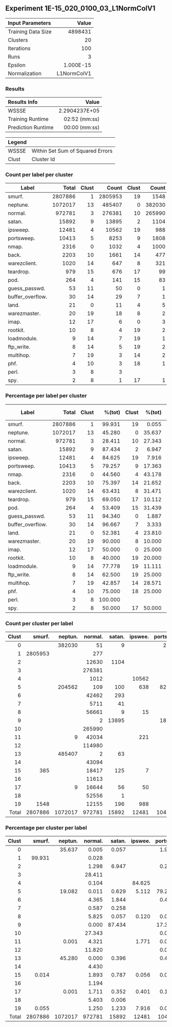## Experiment 1E-15_020_0100_03_L1NormColV1


| Input Parameters     |   Value   |
| :------------------- | --------: |
| Training Data Size   |   4898431 |
| Clusters             |        20 |
| Iterations           |       100 |
| Runs                 |         3 |
| Epsilon              | 1.000E-15 |
| Normalization        | L1NormColV1 |


### Results

| Results Info         | Value         |
| :------------------- | ------------: |
| WSSSE                | 2.2904237E+05 |
| Training Runtime     | 02:52 (mm:ss) |
| Prediction Runtime   | 00:00 (mm:ss) |

| Legend ||
| ------ | -------------------------------- |
| WSSSE  | Within Set Sum of Squared Errors |
| Clust  | Cluster Id                       |


### Count per label per cluster

| Label                |   Total   | Clust | Count   | Clust | Count   | Clust | Count   | Clust | Count   | Clust | Count   | Clust | Count   | Clust | Count   | Clust | Count   | Clust | Count   | Clust | Count   |
| -------------------- | --------: | ----: | ------: | ----: | ------: | ----: | ------: | ----: | ------: | ----: | ------: | ----: | ------: | ----: | ------: | ----: | ------: | ----: | ------: | ----: | ------: |
| smurf.               |   2807886 |     1 | 2805953 |    19 |    1548 |    15 |     385 |
| neptune.             |   1072017 |    13 |  485407 |     0 |  382030 |     5 |  204562 |    11 |       9 |    17 |       9 |
| normal.              |    972781 |     3 |  276381 |    10 |  265990 |    12 |  114980 |     8 |   56661 |    18 |   52556 |    14 |   43094 |     6 |   42462 |    11 |   42034 |    15 |   18417 |    17 |   16644 |
| satan.               |     15892 |     9 |   13895 |     2 |    1104 |     6 |     293 |    19 |     196 |    15 |     125 |     5 |     100 |    13 |      63 |    17 |      56 |     7 |      41 |     8 |       9 |
| ipsweep.             |     12481 |     4 |   10562 |    19 |     988 |     5 |     638 |    11 |     221 |    17 |      50 |     8 |      15 |    15 |       7 |
| portsweep.           |     10413 |     5 |    8253 |     9 |    1808 |     0 |     203 |     6 |      48 |    13 |      44 |     2 |      21 |    17 |      17 |    11 |       7 |    15 |       4 |    12 |       3 |
| nmap.                |      2316 |     0 |    1032 |     4 |    1000 |    19 |     237 |    17 |      32 |    15 |       9 |    12 |       3 |     2 |       1 |    13 |       1 |     6 |       1 |
| back.                |      2203 |    10 |    1661 |    14 |     477 |    18 |      58 |    11 |       7 |
| warezclient.         |      1020 |    14 |     647 |     8 |     321 |    10 |      36 |    18 |       9 |     7 |       7 |
| teardrop.            |       979 |    15 |     676 |    17 |      99 |     2 |      95 |    12 |      55 |     6 |      54 |
| pod.                 |       264 |     4 |     141 |    15 |      83 |    19 |      38 |     6 |       2 |
| guess_passwd.        |        53 |    11 |      50 |     0 |       1 |    19 |       1 |    14 |       1 |
| buffer_overflow.     |        30 |    14 |      29 |     7 |       1 |
| land.                |        21 |     0 |      11 |     4 |       5 |    19 |       3 |     7 |       1 |    17 |       1 |
| warezmaster.         |        20 |    19 |      18 |     8 |       2 |
| imap.                |        12 |    17 |       6 |     0 |       3 |    19 |       2 |     8 |       1 |
| rootkit.             |        10 |     8 |       4 |    19 |       2 |    17 |       2 |    15 |       1 |    14 |       1 |
| loadmodule.          |         9 |    14 |       7 |    19 |       1 |     7 |       1 |
| ftp_write.           |         8 |    14 |       5 |    19 |       2 |    18 |       1 |
| multihop.            |         7 |    19 |       3 |    14 |       2 |     8 |       2 |
| phf.                 |         4 |    10 |       3 |    18 |       1 |
| perl.                |         3 |     8 |       3 |
| spy.                 |         2 |     8 |       1 |    17 |       1 |


### Percentage per label per cluster

| Label                |   Total   | Clust | %(tot)  | Clust | %(tot)  | Clust | %(tot)  | Clust | %(tot)  | Clust | %(tot)  | Clust | %(tot)  | Clust | %(tot)  | Clust | %(tot)  | Clust | %(tot)  | Clust | %(tot)  |
| -------------------- | --------: | ----: | ------: | ----: | ------: | ----: | ------: | ----: | ------: | ----: | ------: | ----: | ------: | ----: | ------: | ----: | ------: | ----: | ------: | ----: | ------: |
| smurf.               |   2807886 |     1 |  99.931 |    19 |   0.055 |    15 |   0.014 |
| neptune.             |   1072017 |    13 |  45.280 |     0 |  35.637 |     5 |  19.082 |    11 |   0.001 |    17 |   0.001 |
| normal.              |    972781 |     3 |  28.411 |    10 |  27.343 |    12 |  11.820 |     8 |   5.825 |    18 |   5.403 |    14 |   4.430 |     6 |   4.365 |    11 |   4.321 |    15 |   1.893 |    17 |   1.711 |
| satan.               |     15892 |     9 |  87.434 |     2 |   6.947 |     6 |   1.844 |    19 |   1.233 |    15 |   0.787 |     5 |   0.629 |    13 |   0.396 |    17 |   0.352 |     7 |   0.258 |     8 |   0.057 |
| ipsweep.             |     12481 |     4 |  84.625 |    19 |   7.916 |     5 |   5.112 |    11 |   1.771 |    17 |   0.401 |     8 |   0.120 |    15 |   0.056 |
| portsweep.           |     10413 |     5 |  79.257 |     9 |  17.363 |     0 |   1.949 |     6 |   0.461 |    13 |   0.423 |     2 |   0.202 |    17 |   0.163 |    11 |   0.067 |    15 |   0.038 |    12 |   0.029 |
| nmap.                |      2316 |     0 |  44.560 |     4 |  43.178 |    19 |  10.233 |    17 |   1.382 |    15 |   0.389 |    12 |   0.130 |     2 |   0.043 |    13 |   0.043 |     6 |   0.043 |
| back.                |      2203 |    10 |  75.397 |    14 |  21.652 |    18 |   2.633 |    11 |   0.318 |
| warezclient.         |      1020 |    14 |  63.431 |     8 |  31.471 |    10 |   3.529 |    18 |   0.882 |     7 |   0.686 |
| teardrop.            |       979 |    15 |  69.050 |    17 |  10.112 |     2 |   9.704 |    12 |   5.618 |     6 |   5.516 |
| pod.                 |       264 |     4 |  53.409 |    15 |  31.439 |    19 |  14.394 |     6 |   0.758 |
| guess_passwd.        |        53 |    11 |  94.340 |     0 |   1.887 |    19 |   1.887 |    14 |   1.887 |
| buffer_overflow.     |        30 |    14 |  96.667 |     7 |   3.333 |
| land.                |        21 |     0 |  52.381 |     4 |  23.810 |    19 |  14.286 |     7 |   4.762 |    17 |   4.762 |
| warezmaster.         |        20 |    19 |  90.000 |     8 |  10.000 |
| imap.                |        12 |    17 |  50.000 |     0 |  25.000 |    19 |  16.667 |     8 |   8.333 |
| rootkit.             |        10 |     8 |  40.000 |    19 |  20.000 |    17 |  20.000 |    15 |  10.000 |    14 |  10.000 |
| loadmodule.          |         9 |    14 |  77.778 |    19 |  11.111 |     7 |  11.111 |
| ftp_write.           |         8 |    14 |  62.500 |    19 |  25.000 |    18 |  12.500 |
| multihop.            |         7 |    19 |  42.857 |    14 |  28.571 |     8 |  28.571 |
| phf.                 |         4 |    10 |  75.000 |    18 |  25.000 |
| perl.                |         3 |     8 | 100.000 |
| spy.                 |         2 |     8 |  50.000 |    17 |  50.000 |


### Count per cluster per label

| Clust | smurf.  | neptun. | normal. | satan.  | ipswee. | portsw. | nmap.   | back.   | warezc. | teardr. | pod.    | guess_. | buffer. | land.   | warezm. | imap.   | rootki. | loadmo. | ftp_wr. | multih. | phf.    | perl.   | spy.    |
| ----: | ------: | ------: | ------: | ------: | ------: | ------: | ------: | ------: | ------: | ------: | ------: | ------: | ------: | ------: | ------: | ------: | ------: | ------: | ------: | ------: | ------: | ------: | ------: |
|     0 |         |  382030 |      51 |       9 |         |     203 |    1032 |         |         |         |         |       1 |         |      11 |         |       3 |         |         |         |         |         |         |         |
|     1 | 2805953 |         |     277 |         |         |         |         |         |         |         |         |         |         |         |         |         |         |         |         |         |         |         |         |
|     2 |         |         |   12630 |    1104 |         |      21 |       1 |         |         |      95 |         |         |         |         |         |         |         |         |         |         |         |         |         |
|     3 |         |         |  276381 |         |         |         |         |         |         |         |         |         |         |         |         |         |         |         |         |         |         |         |         |
|     4 |         |         |    1012 |         |   10562 |         |    1000 |         |         |         |     141 |         |         |       5 |         |         |         |         |         |         |         |         |         |
|     5 |         |  204562 |     109 |     100 |     638 |    8253 |         |         |         |         |         |         |         |         |         |         |         |         |         |         |         |         |         |
|     6 |         |         |   42462 |     293 |         |      48 |       1 |         |         |      54 |       2 |         |         |         |         |         |         |         |         |         |         |         |         |
|     7 |         |         |    5711 |      41 |         |         |         |         |       7 |         |         |         |       1 |       1 |         |         |         |       1 |         |         |         |         |         |
|     8 |         |         |   56661 |       9 |      15 |       2 |         |         |     321 |         |         |         |         |         |       2 |       1 |       4 |         |         |       2 |         |       3 |       1 |
|     9 |         |         |       2 |   13895 |         |    1808 |         |         |         |         |         |         |         |         |         |         |         |         |         |         |         |         |         |
|    10 |         |         |  265990 |         |         |       1 |         |    1661 |      36 |         |         |         |         |         |         |         |         |         |         |         |       3 |         |         |
|    11 |         |       9 |   42034 |         |     221 |       7 |         |       7 |         |         |         |      50 |         |         |         |         |         |         |         |         |         |         |         |
|    12 |         |         |  114980 |         |         |       3 |       3 |         |         |      55 |         |         |         |         |         |         |         |         |         |         |         |         |         |
|    13 |         |  485407 |       2 |      63 |         |      44 |       1 |         |         |         |         |         |         |         |         |         |         |         |         |         |         |         |         |
|    14 |         |         |   43094 |         |         |         |         |     477 |     647 |         |         |       1 |      29 |         |         |         |       1 |       7 |       5 |       2 |         |         |         |
|    15 |     385 |         |   18417 |     125 |       7 |       4 |       9 |         |         |     676 |      83 |         |         |         |         |         |       1 |         |         |         |         |         |         |
|    16 |         |         |   11613 |         |         |         |         |         |         |         |         |         |         |         |         |         |         |         |         |         |         |         |         |
|    17 |         |       9 |   16644 |      56 |      50 |      17 |      32 |         |         |      99 |         |         |         |       1 |         |       6 |       2 |         |         |         |         |         |       1 |
|    18 |         |         |   52556 |       1 |         |         |         |      58 |       9 |         |         |         |         |         |         |         |         |         |       1 |         |       1 |         |         |
|    19 |    1548 |         |   12155 |     196 |     988 |       2 |     237 |         |         |         |      38 |       1 |         |       3 |      18 |       2 |       2 |       1 |       2 |       3 |         |         |         |
| Total | 2807886 | 1072017 |  972781 |   15892 |   12481 |   10413 |    2316 |    2203 |    1020 |     979 |     264 |      53 |      30 |      21 |      20 |      12 |      10 |       9 |       8 |       7 |       4 |       3 |       2 |


### Percentage per cluster per label

| Clust | smurf.  | neptun. | normal. | satan.  | ipswee. | portsw. | nmap.   | back.   | warezc. | teardr. | pod.    | guess_. | buffer. | land.   | warezm. | imap.   | rootki. | loadmo. | ftp_wr. | multih. | phf.    | perl.   | spy.    |
| ----: | ------: | ------: | ------: | ------: | ------: | ------: | ------: | ------: | ------: | ------: | ------: | ------: | ------: | ------: | ------: | ------: | ------: | ------: | ------: | ------: | ------: | ------: | ------: |
|     0 |         |  35.637 |   0.005 |   0.057 |         |   1.949 |  44.560 |         |         |         |         |   1.887 |         |  52.381 |         |  25.000 |         |         |         |         |         |         |         |
|     1 |  99.931 |         |   0.028 |         |         |         |         |         |         |         |         |         |         |         |         |         |         |         |         |         |         |         |         |
|     2 |         |         |   1.298 |   6.947 |         |   0.202 |   0.043 |         |         |   9.704 |         |         |         |         |         |         |         |         |         |         |         |         |         |
|     3 |         |         |  28.411 |         |         |         |         |         |         |         |         |         |         |         |         |         |         |         |         |         |         |         |         |
|     4 |         |         |   0.104 |         |  84.625 |         |  43.178 |         |         |         |  53.409 |         |         |  23.810 |         |         |         |         |         |         |         |         |         |
|     5 |         |  19.082 |   0.011 |   0.629 |   5.112 |  79.257 |         |         |         |         |         |         |         |         |         |         |         |         |         |         |         |         |         |
|     6 |         |         |   4.365 |   1.844 |         |   0.461 |   0.043 |         |         |   5.516 |   0.758 |         |         |         |         |         |         |         |         |         |         |         |         |
|     7 |         |         |   0.587 |   0.258 |         |         |         |         |   0.686 |         |         |         |   3.333 |   4.762 |         |         |         |  11.111 |         |         |         |         |         |
|     8 |         |         |   5.825 |   0.057 |   0.120 |   0.019 |         |         |  31.471 |         |         |         |         |         |  10.000 |   8.333 |  40.000 |         |         |  28.571 |         | 100.000 |  50.000 |
|     9 |         |         |   0.000 |  87.434 |         |  17.363 |         |         |         |         |         |         |         |         |         |         |         |         |         |         |         |         |         |
|    10 |         |         |  27.343 |         |         |   0.010 |         |  75.397 |   3.529 |         |         |         |         |         |         |         |         |         |         |         |  75.000 |         |         |
|    11 |         |   0.001 |   4.321 |         |   1.771 |   0.067 |         |   0.318 |         |         |         |  94.340 |         |         |         |         |         |         |         |         |         |         |         |
|    12 |         |         |  11.820 |         |         |   0.029 |   0.130 |         |         |   5.618 |         |         |         |         |         |         |         |         |         |         |         |         |         |
|    13 |         |  45.280 |   0.000 |   0.396 |         |   0.423 |   0.043 |         |         |         |         |         |         |         |         |         |         |         |         |         |         |         |         |
|    14 |         |         |   4.430 |         |         |         |         |  21.652 |  63.431 |         |         |   1.887 |  96.667 |         |         |         |  10.000 |  77.778 |  62.500 |  28.571 |         |         |         |
|    15 |   0.014 |         |   1.893 |   0.787 |   0.056 |   0.038 |   0.389 |         |         |  69.050 |  31.439 |         |         |         |         |         |  10.000 |         |         |         |         |         |         |
|    16 |         |         |   1.194 |         |         |         |         |         |         |         |         |         |         |         |         |         |         |         |         |         |         |         |         |
|    17 |         |   0.001 |   1.711 |   0.352 |   0.401 |   0.163 |   1.382 |         |         |  10.112 |         |         |         |   4.762 |         |  50.000 |  20.000 |         |         |         |         |         |  50.000 |
|    18 |         |         |   5.403 |   0.006 |         |         |         |   2.633 |   0.882 |         |         |         |         |         |         |         |         |         |  12.500 |         |  25.000 |         |         |
|    19 |   0.055 |         |   1.250 |   1.233 |   7.916 |   0.019 |  10.233 |         |         |         |  14.394 |   1.887 |         |  14.286 |  90.000 |  16.667 |  20.000 |  11.111 |  25.000 |  42.857 |         |         |         |
| Total | 2807886 | 1072017 |  972781 |   15892 |   12481 |   10413 |    2316 |    2203 |    1020 |     979 |     264 |      53 |      30 |      21 |      20 |      12 |      10 |       9 |       8 |       7 |       4 |       3 |       2 |
